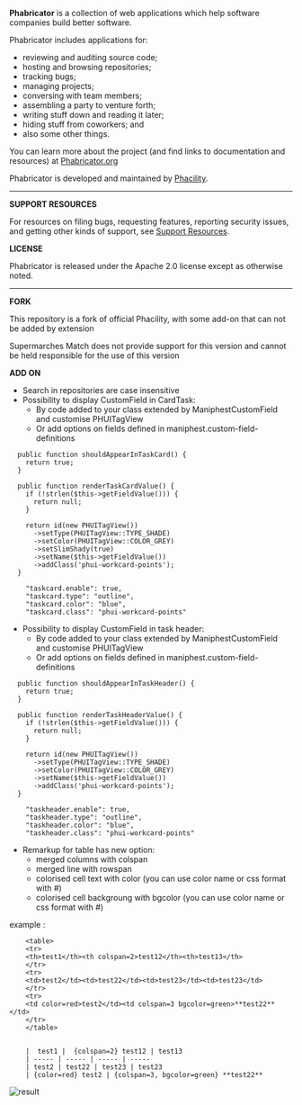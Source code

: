 **Phabricator** is a collection of web applications which help software companies build better software.

Phabricator includes applications for:

  - reviewing and auditing source code;
  - hosting and browsing repositories;
  - tracking bugs;
  - managing projects;
  - conversing with team members;
  - assembling a party to venture forth;
  - writing stuff down and reading it later;
  - hiding stuff from coworkers; and
  - also some other things.

You can learn more about the project (and find links to documentation and resources) at [Phabricator.org](http://phabricator.org)

Phabricator is developed and maintained by [Phacility](http://phacility.com).

----------

**SUPPORT RESOURCES**

For resources on filing bugs, requesting features, reporting security issues, and getting other kinds of support, see [Support Resources](https://secure.phabricator.com/book/phabricator/article/support/).

**LICENSE**

Phabricator is released under the Apache 2.0 license except as otherwise noted.

----------

**FORK**

This repository is a fork of official Phacility, with some add-on that can not be added by extension

Supermarches Match does not provide support for this version and cannot be held responsible for the use of this version

**ADD ON**
- Search in repositories are case insensitive
- Possibility to display CustomField in CardTask:
  - By code added to your class extended by ManiphestCustomField and customise PHUITagView
  - Or add options on fields defined in maniphest.custom-field-definitions
```
  public function shouldAppearInTaskCard() {
    return true;
  }

  public function renderTaskCardValue() {
    if (!strlen($this->getFieldValue())) {
      return null;
    }

    return id(new PHUITagView())
      ->setType(PHUITagView::TYPE_SHADE)
      ->setColor(PHUITagView::COLOR_GREY)
      ->setSlimShady(true)
      ->setName($this->getFieldValue())
      ->addClass('phui-workcard-points');
  }
```

```
    "taskcard.enable": true,
    "taskcard.type": "outline",
    "taskcard.color": "blue",
    "taskcard.class": "phui-workcard-points"
```

- Possibility to display CustomField in task header:
  - By code added to your class extended by ManiphestCustomField and customise PHUITagView
  - Or add options on fields defined in maniphest.custom-field-definitions
```
  public function shouldAppearInTaskHeader() {
    return true;
  }

  public function renderTaskHeaderValue() {
    if (!strlen($this->getFieldValue())) {
      return null;
    }

    return id(new PHUITagView())
      ->setType(PHUITagView::TYPE_SHADE)
      ->setColor(PHUITagView::COLOR_GREY)
      ->setName($this->getFieldValue())
      ->addClass('phui-workcard-points');
  }
```

```
    "taskheader.enable": true,
    "taskheader.type": "outline",
    "taskheader.color": "blue",
    "taskheader.class": "phui-workcard-points"
```

- Remarkup for table has new option:
  - merged columns with colspan
  - merged line with rowspan
  - colorised cell text with color (you can use color name or css format with #)
  - colorised cell backgroung with bgcolor (you can use color name or css format with #)


example :
```
    <table>
    <tr>
    <th>test1</th><th colspan=2>test12</th><th>test13</th>
    </tr>
    <tr>
    <td>test2</td><td>test22</td><td>test23</td><td>test23</td>
    </tr>
    <tr>
    <td color=red>test2</td><td colspan=3 bgcolor=green>**test22**</td>
    </tr>
    </table>


    |  test1 |  {colspan=2} test12 | test13
    | ----- | ----- | ----- | -----
    | test2 | test22 | test23 | test23
    | {color=red} test2 | {colspan=3, bgcolor=green} **test22**
```

![result](https://i.imgur.com/Dc7uc4R.png)
